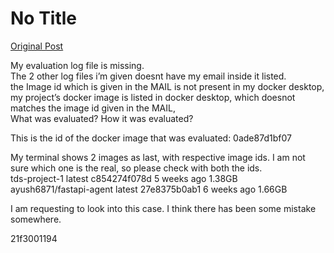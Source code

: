 # No Title

[Original Post](https://discourse.onlinedegree.iitm.ac.in/t/171141/16)

<p>My evaluation log file is missing.<br>
The 2 other log files i’m given doesnt have my email inside it listed.<br>
the Image id which is given in the MAIL is not present in my docker desktop, my project’s docker image is listed in docker desktop, which doesnot matches the image id given in the MAIL,<br>
What was evaluated? How it was evaluated?</p>
<p>This is the id of the docker image that was evaluated: 0ade87d1bf07</p>
<p>My terminal shows 2 images as last, with respective image ids. I am not sure which one is the real, so please check with both the ids.<br>
tds-project-1              latest    c854274f078d   5 weeks ago    1.38GB<br>
ayush6871/fastapi-agent    latest    27e8375b0ab1   6 weeks ago    1.66GB</p>
<p>I am requesting to look into this case. I think there has been some mistake somewhere.</p>
<p>21f3001194</p>